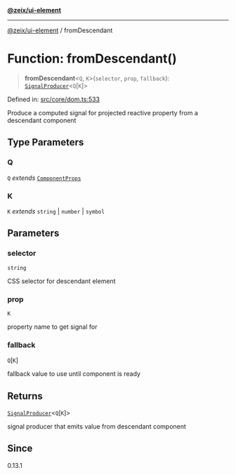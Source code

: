 [**@zeix/ui-element**](../README.md)

***

[@zeix/ui-element](../globals.md) / fromDescendant

# Function: fromDescendant()

> **fromDescendant**\<`Q`, `K`\>(`selector`, `prop`, `fallback`): [`SignalProducer`](../type-aliases/SignalProducer.md)\<`Q`\[`K`\]\>

Defined in: [src/core/dom.ts:533](https://github.com/zeixcom/ui-element/blob/051e9e1bc23b455abad71bf33880530a33e32030/src/core/dom.ts#L533)

Produce a computed signal for projected reactive property from a descendant component

## Type Parameters

### Q

`Q` *extends* [`ComponentProps`](../type-aliases/ComponentProps.md)

### K

`K` *extends* `string` \| `number` \| `symbol`

## Parameters

### selector

`string`

CSS selector for descendant element

### prop

`K`

property name to get signal for

### fallback

`Q`\[`K`\]

fallback value to use until component is ready

## Returns

[`SignalProducer`](../type-aliases/SignalProducer.md)\<`Q`\[`K`\]\>

signal producer that emits value from descendant component

## Since

0.13.1
